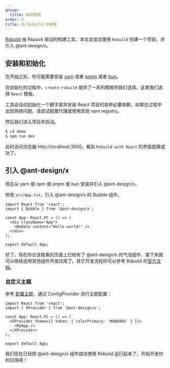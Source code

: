 ```yaml
---
group:
  title: 如何使用
order: 5
title: 在 Rsbuild 中使用
---
```


[Rsbuild](https://rsbuild.dev/zh) 由 Rspack 驱动的构建工具，本文会尝试使用 `Rsbuild` 创建一个项目，并引入 @ant-design/x。

## 安装和初始化

在开始之前，你可能需要安装 [yarn](https://github.com/yarnpkg/yarn) 或者 [pnpm](https://pnpm.io/zh) 或者 [bun](https://bun.sh)。

<InstallDependencies npm='$ npm create rsbuild' yarn='$ yarn create rsbuild' pnpm='$ pnpm create rsbuild' bun='$ bun create rsbuild'></InstallDependencies>

在初始化的过程中，`create-rsbuild` 提供了一系列模板供我们选择，这里我们选择 `React` 模板。

工具会自动初始化一个脚手架并安装 React 项目的各种必要依赖，如果在过程中出现网络问题，请尝试配置代理或使用其他 npm registry。

然后我们进入项目并启动。

```bash
$ cd demo
$ npm run dev
```

此时访问浏览器 http://localhost:3000，看到 `Rsbuild with React` 的界面就算成功了。

## 引入 @ant-design/x

现在从 yarn 或 npm 或 pnpm 或 bun 安装并引入 @ant-design/x。

<InstallDependencies npm='$ npm install @ant-design/x --save' yarn='$ yarn add @ant-design/x' pnpm='$ pnpm install @ant-design/x --save' bun='$ bun add @ant-design/x'></InstallDependencies>

修改 `src/App.tsx`，引入 @ant-design/x 的 Bubble 组件。

```tsx
import React from 'react';
import { Bubble } from '@ant-design/x';

const App: React.FC = () => (
  <div className="App">
    <Bubble content="Hello world!" />
  </div>
);

export default App;
```

好了，现在你应该能看到页面上已经有了 @ant-design/x 的气泡组件，接下来就可以继续选用其他组件开发应用了。其它开发流程你可以参考 Rsbuild 的[官方文档](https://rsbuild.dev/zh)。

### 自定义主题

参考 [配置主题](/docs/react/customize-theme)，通过 ConfigProvider 进行主题配置：

```tsx
import React from 'react';
import { XProvider } from '@ant-design/x';

const App: React.FC = () => (
  <XProvider theme={{ token: { colorPrimary: '#00b96b' } }}>
    <MyApp />
  </XProvider>
);

export default App;
```

我们现在已经把 @ant-design/x 组件成功使用 Rsbuild 运行起来了，开始开发你的应用吧！
